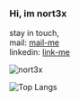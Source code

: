 ### Hi, im nort3x

stay in touch,<br/>
mail:     [mail-me](mailto://nort3x911@pm.me)<br/>
linkedin: [link-me](https://www.linkedin.com/in/hooman-ardaki-a231a0222/)


<p><img align="center" src="https://github-readme-streak-stats.herokuapp.com/?user=nort3x" alt="nort3x" /></p>

![Top Langs](https://github-readme-stats.vercel.app/api/top-langs/?username=nort3x&layout=compact)

